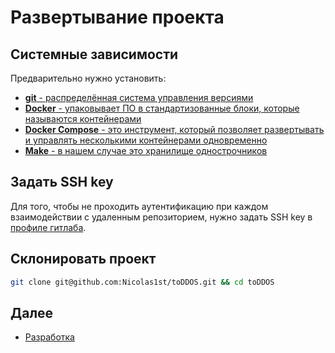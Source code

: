 # Развертывание проекта

## Системные зависимости

Предварительно нужно установить:

- [**git** - распределённая система управления версиями](https://git-scm.com/downloads)
- [**Docker** - упаковывает ПО в стандартизованные блоки, которые называются контейнерами](https://docs.docker.com/get-docker)
- [**Docker Compose** - это инструмент, который позволяет развертывать и управлять несколькими контейнерами одновременно](https://docs.docker.com/compose/install)
- [**Make** - в нашем случае это хранилище однострочников](https://www.gnu.org/software/make)

## Задать SSH key

Для того, чтобы не проходить аутентификацию при каждом взаимодействии с удаленным репозиторием, нужно задать SSH key в [профиле гитлаба](https://gitlab.com/-/profile/keys).

## Склонировать проект

```bash
git clone git@github.com:Nicolas1st/toDDOS.git && cd toDDOS
```

## Далее

- [Разработка](./development.md)

